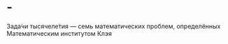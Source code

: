 # -
Зада́чи тысячеле́тия — семь математических проблем, определённых Математическим институтом Клэя 
